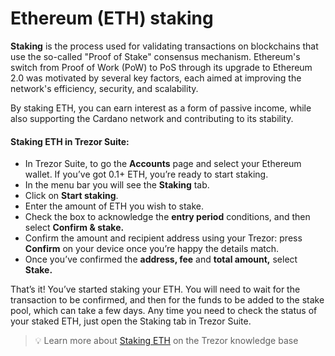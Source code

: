 # Ethereum (ETH) staking

**Staking** is the process used for validating transactions on blockchains that use the so-called "Proof of Stake" consensus mechanism. Ethereum's switch from Proof of Work (PoW) to PoS through its upgrade to Ethereum 2.0 was motivated by several key factors, each aimed at improving the network's efficiency, security, and scalability.

By staking ETH, you can earn interest as a form of passive income, while also supporting the Cardano network and contributing to its stability.

#### **Staking ETH in Trezor Suite:**

* In Trezor Suite, to go the **Accounts** page and select your Ethereum wallet.  If you’ve got 0.1+ ETH, you’re ready to start staking.
* In the menu bar you will see the **Staking** tab.
* Click on **Start staking**.
* Enter the amount of ETH you wish to stake.
* Check the box to acknowledge the **entry period** conditions, and then select **Confirm & stake.**
* Confirm the amount and recipient address using your Trezor: press **Confirm** on your device once you’re happy the details match.
* Once you’ve confirmed the **address, fee** and **total amount,** select **Stake.**

That’s it! You’ve started staking your ETH. You will need to wait for the transaction to be confirmed, and then for the funds to be added to the stake pool, which can take a few days. Any time you need to check the status of your staked ETH, just open the Staking tab in Trezor Suite.

> 💡 Learn more about [Staking ETH](https://trezor.io/learn/a/stake-ethereum-eth-in-trezor-suite) on the Trezor knowledge base
